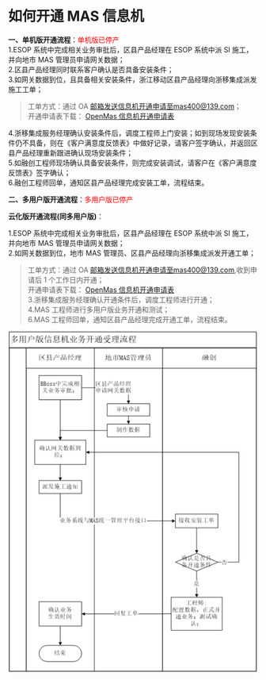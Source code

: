 # 如何开通 MAS 信息机

**一、单机版开通流程**：<font color=red>单机版已停产</font>  
1.ESOP 系统中完成相关业务审批后，区县产品经理在 ESOP 系统中派 SI 施工，并向地市 MAS 管理员申请网关数据；  
2.区县产品经理同时联系客户确认是否具备安装条件；  
3.如网关数据到位，且具备相关安装条件，浙江移动区县产品经理向浙移集成派发施工工单；

> 工单方式：通过 OA 邮箱发送信息机开通申请至mas400@139.com；  
> 开通申请表下载： [OpenMas 信息机开通申请表](../download/【附件1】OpenMas信息机开户申请表.xlsx)

4.浙移集成服务经理确认安装条件后，调度工程师上门安装；如到现场发现安装条件仍不具备，则在《客户满意度反馈表》中做好记录，请客户签字确认，并返回区县产品经理重新跟进确认现场安装条件；  
5.如融创工程师现场确认具备安装条件，则完成安装调试，请客户在《客户满意度反馈表》签字确认；  
6.融创工程师回单，通知区县产品经理完成安装工单，流程结束。

**二、多用户版开通流程**：<font color=red>多用户版已停产</font>

**云化版开通流程(同多用户版)**：

1.ESOP 系统中完成相关业务审批后，区县产品经理在 ESOP 系统中派 SI 施工，并向地市 MAS 管理员申请网关数据；  
2.如网关数据到位，地市 MAS 管理员、区县产品经理向浙移集成派发开通工单；

> 工单方式：通过 OA 邮箱发送信息机开通申请至mas400@139.com,收到申请后 1 个工作日内开通；  
> 开通申请表下载： [OpenMas 信息机开通申请表](../download/【附件1】OpenMas信息机开户申请表.xlsx)  
> 3.浙移集成服务经理确认开通条件后，调度工程师进行开通；  
> 4.MAS 工程师进行多用户版业务开通和测试；  
> 6.MAS 工程师回单，通知区县产品经理完成开通工单，流程结束。

<img src="../images/masOpenProcess.png" alt="图片被外星人掠走了┌(。Д。)┐" title="应用列表">
